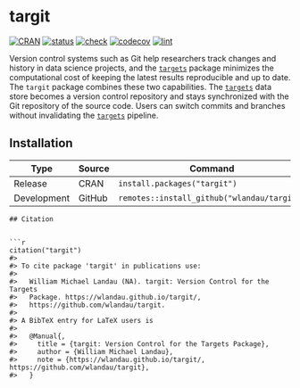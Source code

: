 
# targit

[![CRAN](https://www.r-pkg.org/badges/version/targit)](https://CRAN.R-project.org/package=targit)
[![status](https://www.repostatus.org/badges/latest/active.svg)](https://www.repostatus.org/#active)
[![check](https://github.com/wlandau/targit/workflows/check/badge.svg)](https://github.com/wlandau/targit/actions?query=workflow%3Acheck)
[![codecov](https://codecov.io/gh/wlandau/targit/branch/main/graph/badge.svg?token=3T5DlLwUVl)](https://codecov.io/gh/wlandau/targit)
[![lint](https://github.com/wlandau/targit/workflows/lint/badge.svg)](https://github.com/wlandau/targit/actions?query=workflow%3Alint)

Version control systems such as Git help researchers track changes and
history in data science projects, and the
[`targets`](https://docs.ropensci.org/targets/) package minimizes the
computational cost of keeping the latest results reproducible and up to
date. The `targit` package combines these two capabilities. The
[`targets`](https://docs.ropensci.org/targets/) data store becomes a
version control repository and stays synchronized with the Git
repository of the source code. Users can switch commits and branches
without invalidating the [`targets`](https://docs.ropensci.org/targets/)
pipeline.

## Installation

| Type        | Source | Command                                     |
|-------------|--------|---------------------------------------------|
| Release     | CRAN   | `install.packages("targit")`                |
| Development | GitHub | `remotes::install_github("wlandau/targit")` |


    ## Citation


    ```r
    citation("targit")
    #> 
    #> To cite package 'targit' in publications use:
    #> 
    #>   William Michael Landau (NA). targit: Version Control for the Targets
    #>   Package. https://wlandau.github.io/targit/,
    #>   https://github.com/wlandau/targit.
    #> 
    #> A BibTeX entry for LaTeX users is
    #> 
    #>   @Manual{,
    #>     title = {targit: Version Control for the Targets Package},
    #>     author = {William Michael Landau},
    #>     note = {https://wlandau.github.io/targit/, https://github.com/wlandau/targit},
    #>   }
